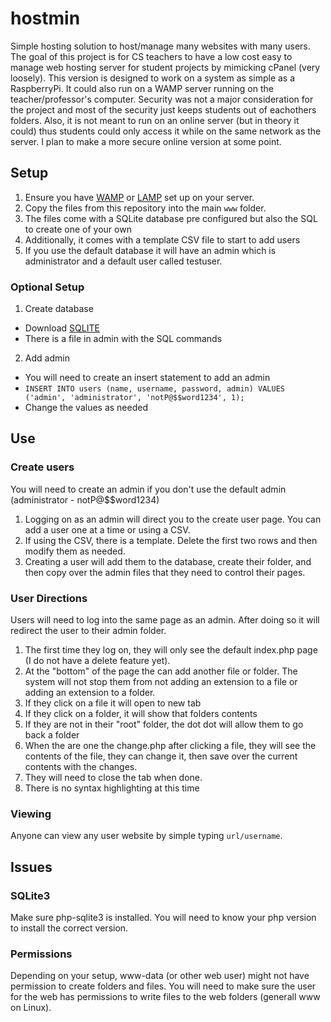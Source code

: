 # hostmin
Simple hosting solution to host/manage many websites with many users. The goal of this project is for CS teachers to have a low cost easy to manage web hosting server for student projects by mimicking cPanel (very loosely). This version is designed to work on a system as simple as a RaspberryPi. It could also run on a WAMP server running on the teacher/professor's computer. Security was not a major consideration for the project and most of the security just keeps students out of eachothers folders. Also, it is not meant to run on an online server (but in theory it could) thus students could only access it while on the same network as the server. I plan to make a more secure online version at some point. 

## Setup
1. Ensure you have [WAMP](https://youtu.be/dWmTOizpO_g) or [LAMP](https://ubuntu.com/server/docs/lamp-applications) set up on your server. 
2. Copy the files from this repository into the main `www` folder.
3. The files come with a SQLite database pre configured but also the SQL to create one of your own
4. Additionally, it comes with a template CSV file to start to add users
5. If you use the default database it will have an admin which is administrator and a default user called testuser.

### Optional Setup
1. Create database
  - Download [SQLITE](https://www.sqlite.org/2024/sqlite-tools-win-x64-3450200.zip)
  - There is a file in admin with the SQL commands
2. Add admin
  - You will need to create an insert statement to add an admin
  - `INSERT INTO users (name, username, password, admin) VALUES ('admin', 'administrator', 'notP@$$word1234', 1);`
  - Change the values as needed

## Use
### Create users
You will need to create an admin if you don't use the default admin (administrator - notP@$$word1234)
1. Logging on as an admin will direct you to the create user page. You can add a user one at a time or using a CSV.
2. If using the CSV, there is a template. Delete the first two rows and then modify them as needed.
3. Creating a user will add them to the database, create their folder, and then copy over the admin files that they need to control their pages.

### User Directions
Users will need to log into the same page as an admin. After doing so it will redirect the user to their admin folder.
1. The first time they log on, they will only see the default index.php page (I do not have a delete feature yet).
2. At the "bottom" of the page the can add another file or folder. The system will not stop them from not adding an extension to a file or adding an extension to a folder.
3. If they click on a file it will open to  new tab
4. If they click on a folder, it will show that folders contents
5. If they are not in their "root" folder, the dot dot will allow them to go back a folder
6. When the are one the change.php after clicking a file, they will see the contents of the file, they can change it, then save over the current contents with the changes.
7. They will need to close the tab when done.
8. There is no syntax highlighting at this time

### Viewing
Anyone can view any user website by simple typing `url/username`. 

## Issues
### SQLite3
Make sure php-sqlite3 is installed. You will need to know your php version to install the correct version.

### Permissions
Depending on your setup, www-data (or other web user) might not have permission to create folders and files. You will need to make sure the user for the web has permissions to write files to the web folders (generall www on Linux).

